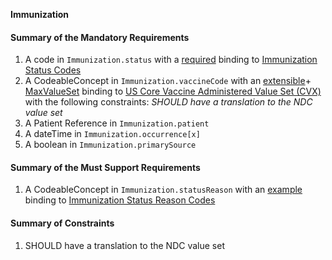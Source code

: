 **Immunization**

#### Summary of the Mandatory Requirements
1.  A  code  in `Immunization.status`
with a [required](http://hl7.org/fhir/R4/terminologies.html#required)
 binding to [Immunization Status Codes](http://hl7.org/fhir/ValueSet/immunization-status)
1.  A  CodeableConcept  in `Immunization.vaccineCode`
with an [extensible](http://hl7.org/fhir/R4/terminologies.html#extensible)\+ [MaxValueSet](general-guidance.html#max-binding)
 binding to [US Core Vaccine Administered Value Set (CVX)](ValueSet-us-core-vaccines-cvx.html) with the following constraints: *SHOULD have a translation to the NDC value set*
1.  A Patient Reference  in `Immunization.patient`
1.  A  dateTime  in `Immunization.occurrence[x]`
1.  A  boolean  in `Immunization.primarySource`

#### Summary of the Must Support Requirements
1.  A  CodeableConcept  in `Immunization.statusReason`
with an [example](http://hl7.org/fhir/R4/terminologies.html#example)
 binding to [Immunization Status Reason Codes](http://hl7.org/fhir/ValueSet/immunization-status-reason)

#### Summary of Constraints
1. SHOULD have a translation to the NDC value set
